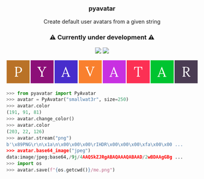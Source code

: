 <h3 align="center">pyavatar</h3>
<p align="center">Create default user avatars from a given string</p>

<h3 align="center">⚠️ Currently under development ⚠️</h3>

<p align="center">
  <a href="https://travis-ci.com/smallwat3r/pyavatar" rel="nofollow"><img src="https://travis-ci.com/smallwat3r/pyavatar.svg?branch=master" style="max-width:100%;"></a>
  <a href="https://codecov.io/gh/smallwat3r/pyavatar" rel="nofollow"><img src="https://codecov.io/gh/smallwat3r/pyavatar/branch/master/graph/badge.svg" style="max-width:100%;"></a>
</p>

<p align="center">
  <img src="https://github.com/smallwat3r/pyavatar/blob/master/ext/avatars.png" />
</p>

```python
>>> from pyavatar import PyAvatar
>>> avatar = PyAvatar("smallwat3r", size=250)
>>> avatar.color
(191, 91, 81)
>>> avatar.change_color()
>>> avatar.color
(203, 22, 126)
>>> avatar.stream("png")
b'\x89PNG\r\n\x1a\n\x00\x00\x00\rIHDR\x00\x00\x00\xfa\x00\x00 ...
>>> avatar.base64_image("jpeg")
data:image/jpeg;base64,/9j/4AAQSkZJRgABAQAAAQABAAD/2wBDAAgGBg ...
>>> import os
>>> avatar.save(f"{os.getcwd()}/me.png")
```
